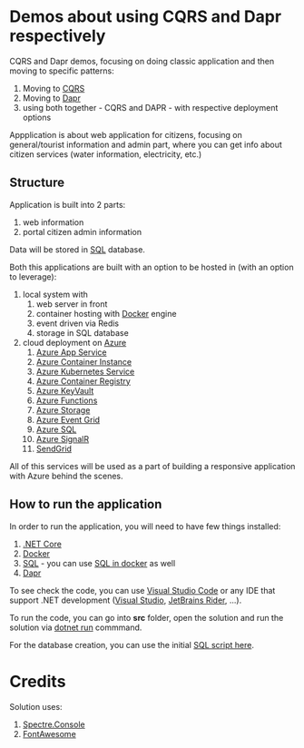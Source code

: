 # Demos about using CQRS and Dapr respectively

CQRS and Dapr demos, focusing on doing classic application and then moving to specific patterns:
1. Moving to [CQRS](https://docs.microsoft.com/en-us/azure/architecture/patterns/cqrs)
2. Moving to [Dapr](https://dapr.io/)
3. using both together - CQRS and DAPR - with respective deployment options

Appplication is about web application for citizens, focusing on general/tourist information and admin part, where you can get info about citizen services (water information, electricity, etc.)

## Structure

Application is built into 2 parts:
1. web information 
2. portal citizen admin information

Data will be stored in [SQL](https://www.microsoft.com/en-us/sql-server/sql-server-downloads) database.

Both this applications are built with an option to be hosted in (with an option to leverage):
1. local system with
    1. web server in front
    2. container hosting with [Docker](https://www.docker.com/) engine
    3. event driven via Redis
    4. storage in SQL database
2. cloud deployment on [Azure](https://azure.com)
    1. [Azure App Service](https://azure.microsoft.com/en-us/services/app-service/)
    2. [Azure Container Instance](https://azure.microsoft.com/en-us/services/container-instances/)
    3. [Azure Kubernetes Service](https://azure.microsoft.com/en-us/services/kubernetes-service/)
    4. [Azure Container Registry](https://azure.microsoft.com/en-us/services/container-registry/)
    5. [Azure KeyVault](https://docs.microsoft.com/en-us/azure/key-vault/general/overview)
    6. [Azure Functions](https://docs.microsoft.com/en-us/azure/azure-functions/functions-overview)
    7. [Azure Storage](https://azure.microsoft.com/en-us/services/storage/)
    8. [Azure Event Grid](https://docs.microsoft.com/en-us/azure/event-grid/overview)
    9. [Azure SQL](https://azure.microsoft.com/en-us/services/sql-database/)
    10. [Azure SignalR](https://docs.microsoft.com/en-us/azure/azure-signalr/signalr-overview)
    11. [SendGrid](https://docs.microsoft.com/en-us/azure/sendgrid-dotnet-how-to-send-email)

All of this services will be used as a part of building a responsive application with Azure behind the scenes.

## How to run the application

In order to run the application, you will need to have few things installed:
1. [.NET Core](https://dot.net)
2. [Docker](https://docker.com)
3. [SQL](https://www.microsoft.com/en-us/sql-server/sql-server-downloads) - you can use [SQL in docker](https://hub.docker.com/_/microsoft-mssql-server) as well
4. [Dapr](https://docs.dapr.io/getting-started/install-dapr-selfhost/)

To see check the code, you can use [Visual Studio Code](https://code.microsoft.com) or any IDE that support .NET development ([Visual Studio](https://visualstudio.com), [JetBrains Rider](https://www.jetbrains.com/rider/), ...).

To run the code, you can go into **src** folder, open the solution and run the solution via [dotnet run](https://docs.microsoft.com/en-us/dotnet/core/tools/dotnet-run) commmand.

For the database creation, you can use the initial [SQL script here](https://csacoresettings.blob.core.windows.net/files/SmartCityDb_Initial_Creation_Script.sql).

# Credits

Solution uses:
1. [Spectre.Console](https://github.com/spectreconsole/spectre.console)
2. [FontAwesome](https://fontawesome.com/)
